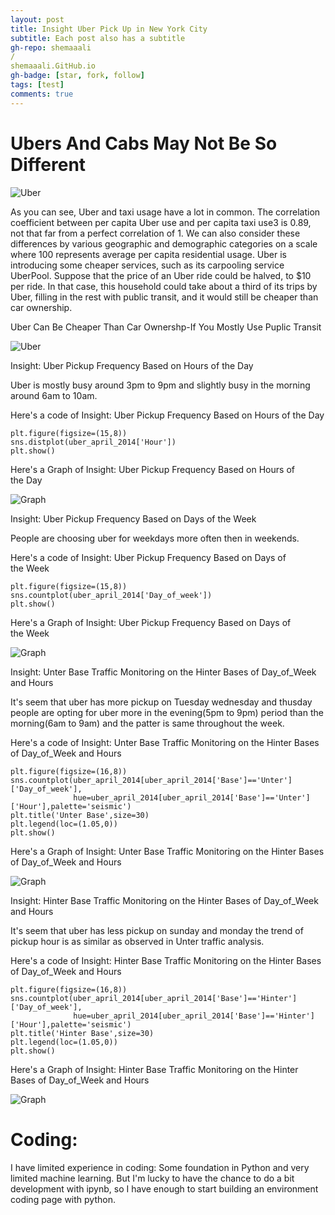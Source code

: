 ```yaml
---
layout: post
title: Insight Uber Pick Up in New York City 
subtitle: Each post also has a subtitle
gh-repo: shemaaali
/
shemaaali.GitHub.io
gh-badge: [star, fork, follow]
tags: [test]
comments: true
---
```


# Ubers And Cabs May Not Be So Different

![Uber](https://cdn-images-1.medium.com/max/1200/0*V7pDskSARMN3lhSx)


As you can see, Uber and taxi usage have a lot in common. The correlation coefficient between per capita Uber use and per capita taxi use3 is 0.89, not that far from a perfect correlation of 1. We can also consider these differences by various geographic and demographic categories on a scale where 100 represents average per capita residential usage.
Uber is introducing some cheaper services, such as its carpooling service UberPool. Suppose that the price of an Uber ride could be halved, to $10 per ride. In that case, this household could take about a third of its trips by Uber, filling in the rest with public transit, and it would still be cheaper than car ownership.


Uber Can Be Cheaper Than Car Ownershp-If You Mostly Use Puplic Transit

![Uber](https://cdn-images-1.medium.com/max/1200/0*I6GWZa_MXlkkwwJx)


Insight: Uber Pickup Frequency Based on Hours of the Day


Uber is mostly busy around 3pm to 9pm and slightly busy in the morning around 6am to 10am.


Here's a code of Insight: Uber Pickup Frequency Based on Hours of the Day

~~~
plt.figure(figsize=(15,8))
sns.distplot(uber_april_2014['Hour'])
plt.show()
~~~

Here's a Graph of Insight: Uber Pickup Frequency Based on Hours of the Day


![Graph](https://cdn-images-1.medium.com/max/1200/0*ciLYs85OJj2a4UjU.png)


Insight: Uber Pickup Frequency Based on Days of the Week


People are choosing uber for weekdays more often then in weekends.


Here's a code of Insight: Uber Pickup Frequency Based on Days of the Week

~~~
plt.figure(figsize=(15,8))
sns.countplot(uber_april_2014['Day_of_week'])
plt.show()
~~~


Here's a Graph of Insight: Uber Pickup Frequency Based on Days of the Week


![Graph](https://cdn-images-1.medium.com/max/1200/0*TNVDAc2rDPFx9ydF.png)


Insight: Unter Base Traffic Monitoring on the Hinter Bases of Day_of_Week and Hours

It's seem that uber has more pickup on Tuesday wednesday and thusday 
people are opting for uber more in the evening(5pm to 9pm) period than the morning(6am to 9am) and the patter is same throughout the week.


Here's a code of Insight: Unter Base Traffic Monitoring on the Hinter Bases of Day_of_Week and Hours

~~~
plt.figure(figsize=(16,8))
sns.countplot(uber_april_2014[uber_april_2014['Base']=='Unter']['Day_of_week'],
              hue=uber_april_2014[uber_april_2014['Base']=='Unter']['Hour'],palette='seismic')
plt.title('Unter Base',size=30)
plt.legend(loc=(1.05,0))
plt.show()
~~~

Here's a Graph of Insight: Unter Base Traffic Monitoring on the Hinter Bases of Day_of_Week and Hours

![Graph](https://cdn-images-1.medium.com/max/1200/0*sGsIjPAbQLUOt_x7.png)

Insight: Hinter Base Traffic Monitoring on the Hinter Bases of Day_of_Week and Hours

It's seem that uber has less pickup on sunday and monday 
the trend of pickup hour is as similar as observed in Unter traffic analysis.

Here's a code of Insight: Hinter Base Traffic Monitoring on the Hinter Bases of Day_of_Week and Hours

~~~
plt.figure(figsize=(16,8))
sns.countplot(uber_april_2014[uber_april_2014['Base']=='Hinter']['Day_of_week'],
              hue=uber_april_2014[uber_april_2014['Base']=='Hinter']['Hour'],palette='seismic')
plt.title('Hinter Base',size=30)
plt.legend(loc=(1.05,0))
plt.show()
~~~

Here's a Graph of Insight: Hinter Base Traffic Monitoring on the Hinter Bases of Day_of_Week and Hours


![Graph](https://cdn-images-1.medium.com/max/1200/0*W1EP0Dq27-k3g7Zn.png)


# Coding:

I have limited experience in coding: Some foundation in Python and very limited machine learning. But I'm lucky to have the chance to do a bit development with ipynb, so I have enough to start building an environment coding page with python.


